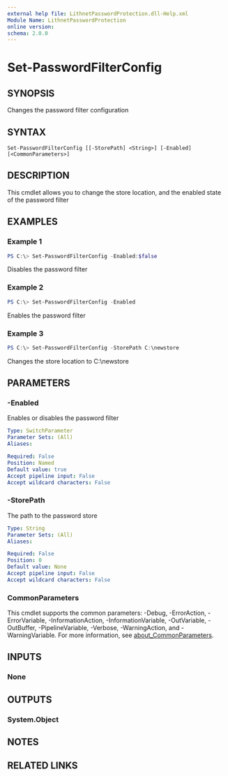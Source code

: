 ```yaml
---
external help file: LithnetPasswordProtection.dll-Help.xml
Module Name: LithnetPasswordProtection
online version:
schema: 2.0.0
---
```


# Set-PasswordFilterConfig

## SYNOPSIS
Changes the password filter configuration

## SYNTAX

```
Set-PasswordFilterConfig [[-StorePath] <String>] [-Enabled] [<CommonParameters>]
```

## DESCRIPTION
This cmdlet allows you to change the store location, and the enabled state of the password filter

## EXAMPLES

### Example 1
```powershell
PS C:\> Set-PasswordFilterConfig -Enabled:$false
```

Disables the password filter

### Example 2
```powershell
PS C:\> Set-PasswordFilterConfig -Enabled
```

Enables the password filter

### Example 3
```powershell
PS C:\> Set-PasswordFilterConfig -StorePath C:\newstore
```

Changes the store location to C:\newstore

## PARAMETERS

### -Enabled
Enables or disables the password filter

```yaml
Type: SwitchParameter
Parameter Sets: (All)
Aliases:

Required: False
Position: Named
Default value: true
Accept pipeline input: False
Accept wildcard characters: False
```

### -StorePath
The path to the password store

```yaml
Type: String
Parameter Sets: (All)
Aliases:

Required: False
Position: 0
Default value: None
Accept pipeline input: False
Accept wildcard characters: False
```

### CommonParameters
This cmdlet supports the common parameters: -Debug, -ErrorAction, -ErrorVariable, -InformationAction, -InformationVariable, -OutVariable, -OutBuffer, -PipelineVariable, -Verbose, -WarningAction, and -WarningVariable. For more information, see [about_CommonParameters](http://go.microsoft.com/fwlink/?LinkID=113216).

## INPUTS

### None

## OUTPUTS

### System.Object
## NOTES

## RELATED LINKS
